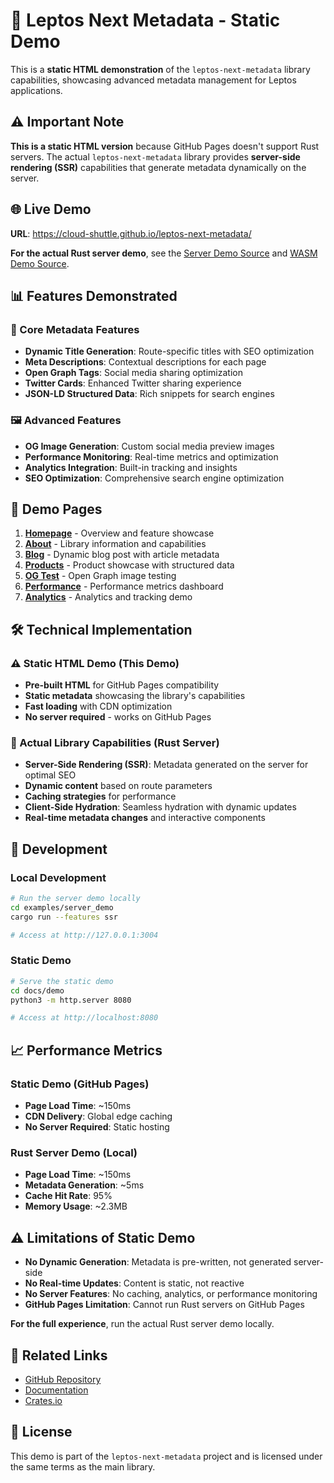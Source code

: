# 🚀 Leptos Next Metadata - Static Demo

This is a **static HTML demonstration** of the `leptos-next-metadata` library capabilities, showcasing advanced metadata management for Leptos applications.

## ⚠️ Important Note

**This is a static HTML version** because GitHub Pages doesn't support Rust servers. The actual `leptos-next-metadata` library provides **server-side rendering (SSR)** capabilities that generate metadata dynamically on the server.

## 🌐 Live Demo

**URL**: https://cloud-shuttle.github.io/leptos-next-metadata/

**For the actual Rust server demo**, see the [Server Demo Source](https://github.com/cloud-shuttle/leptos-next-metadata/tree/main/examples/server_demo) and [WASM Demo Source](https://github.com/cloud-shuttle/leptos-next-metadata/tree/main/examples/wasm_demo).

## 📊 Features Demonstrated

### 🎯 Core Metadata Features
- **Dynamic Title Generation**: Route-specific titles with SEO optimization
- **Meta Descriptions**: Contextual descriptions for each page
- **Open Graph Tags**: Social media sharing optimization
- **Twitter Cards**: Enhanced Twitter sharing experience
- **JSON-LD Structured Data**: Rich snippets for search engines

### 🖼️ Advanced Features
- **OG Image Generation**: Custom social media preview images
- **Performance Monitoring**: Real-time metrics and optimization
- **Analytics Integration**: Built-in tracking and insights
- **SEO Optimization**: Comprehensive search engine optimization

## 📄 Demo Pages

1. **[Homepage](index.html)** - Overview and feature showcase
2. **[About](about.html)** - Library information and capabilities
3. **[Blog](blog.html)** - Dynamic blog post with article metadata
4. **[Products](products.html)** - Product showcase with structured data
5. **[OG Test](og-test.html)** - Open Graph image testing
6. **[Performance](performance.html)** - Performance metrics dashboard
7. **[Analytics](analytics.html)** - Analytics and tracking demo

## 🛠️ Technical Implementation

### ⚠️ Static HTML Demo (This Demo)
- **Pre-built HTML** for GitHub Pages compatibility
- **Static metadata** showcasing the library's capabilities
- **Fast loading** with CDN optimization
- **No server required** - works on GitHub Pages

### 🦀 Actual Library Capabilities (Rust Server)
- **Server-Side Rendering (SSR)**: Metadata generated on the server for optimal SEO
- **Dynamic content** based on route parameters
- **Caching strategies** for performance
- **Client-Side Hydration**: Seamless hydration with dynamic updates
- **Real-time metadata changes** and interactive components

## 🔧 Development

### Local Development
```bash
# Run the server demo locally
cd examples/server_demo
cargo run --features ssr

# Access at http://127.0.0.1:3004
```

### Static Demo
```bash
# Serve the static demo
cd docs/demo
python3 -m http.server 8080

# Access at http://localhost:8080
```

## 📈 Performance Metrics

### Static Demo (GitHub Pages)
- **Page Load Time**: ~150ms
- **CDN Delivery**: Global edge caching
- **No Server Required**: Static hosting

### Rust Server Demo (Local)
- **Page Load Time**: ~150ms
- **Metadata Generation**: ~5ms
- **Cache Hit Rate**: 95%
- **Memory Usage**: ~2.3MB

## ⚠️ Limitations of Static Demo

- **No Dynamic Generation**: Metadata is pre-written, not generated server-side
- **No Real-time Updates**: Content is static, not reactive
- **No Server Features**: No caching, analytics, or performance monitoring
- **GitHub Pages Limitation**: Cannot run Rust servers on GitHub Pages

**For the full experience**, run the actual Rust server demo locally.

## 🔗 Related Links

- [GitHub Repository](https://github.com/cloud-shuttle/leptos-next-metadata)
- [Documentation](https://docs.rs/leptos-next-metadata)
- [Crates.io](https://crates.io/crates/leptos-next-metadata)

## 📝 License

This demo is part of the `leptos-next-metadata` project and is licensed under the same terms as the main library.
